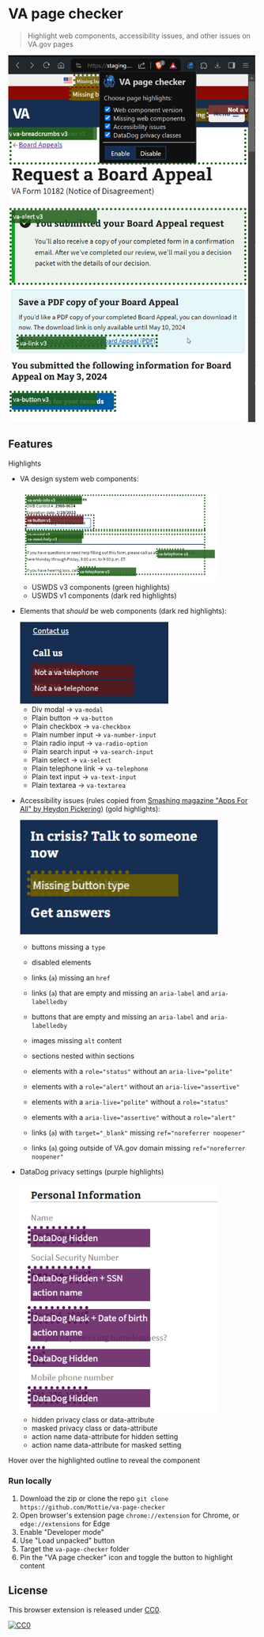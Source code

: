 # VA page checker

> Highlight web components, accessibility issues, and other issues on VA.gov pages

<img width="500" alt="page showing the VA page checker extension popup with 4 checkboxes. The main page shows green outlines v3 web components, with some gold highlighted buttons and red highlights behind the popup" src="media/example.png" />

## Features

Highlights

- VA design system web components:

	<img width="400" alt="page showing green outlined v3 web components and one red outlined v1 web component" src="media/example-web-components.png" />

	- USWDS v3 components (green highlights)
	- USWDS v1 components (dark red highlights)

- Elements that _should_ be web components (dark red highlights):

	<img width="300" alt="page showing red outlined telephone links that should be va-telephone we components" src="media/example-missing.png" />

	- Div modal -> `va-modal`
	- Plain button -> `va-button`
	- Plain checkbox -> `va-checkbox`
	- Plain number input -> `va-number-input`
	- Plain radio input -> `va-radio-option`
	- Plain search input -> `va-search-input`
	- Plain select -> `va-select`
	- Plain telephone link -> `va-telephone`
	- Plain text input -> `va-text-input`
	- Plain textarea -> `va-textarea`

- Accessibility issues (rules copied from [Smashing magazine "Apps For All" by Heydon Pickering](https://www.smashingmagazine.com/ebooks/apps-for-all-coding-accessible-web-applications/)) (gold highlights):

	<img width="400" alt="page showing gold outlined button that is missing a button type" src="media/example-a11y.png" />

	- buttons missing a `type`
	- disabled elements
	- links (`a`) missing an `href`
	- links (`a`) that are empty and missing an `aria-label` and `aria-labelledby`
	- buttons that are empty and missing an `aria-label` and `aria-labelledby`
	- images missing `alt` content
	- sections nested within sections
	- elements with a `role="status"` without an `aria-live="polite"`
	- elements with a `role="alert"` without an `aria-live="assertive"`
	- elements with a `aria-live="polite"` without a `role="status"`
	- elements with a `aria-live="assertive"` without a `role="alert"`

	- links (`a`) with `target="_blank"` missing `ref="noreferrer noopener"`
	- links (`a`) going outside of VA.gov domain missing `ref="noreferrer noopener"`

- DataDog privacy settings (purple highlights)

	<img width="400" alt="page showing purple outlined elements with datadog hidden and masked privacy classes and some with an additional action name" src="media/example-datadog.png" />
	
	- hidden privacy class or data-attribute
	- masked privacy class or data-attribute
	- action name data-attribute for hidden setting
	- action name data-attribute for masked setting

Hover over the highlighted outline to reveal the component

### Run locally

1. Download the zip or clone the repo `git clone https://github.com/Mottie/va-page-checker`
2. Open browser's extension page `chrome://extension` for Chrome, or `edge://extensions` for Edge
3. Enable "Developer mode"
4. Use "Load unpacked" button
5. Target the `va-page-checker` folder
6. Pin the "VA page checker" icon and toggle the button to highlight content

## License

This browser extension is released under [CC0](#license).

[![CC0](https://mirrors.creativecommons.org/presskit/buttons/88x31/svg/cc-zero.svg)](https://creativecommons.org/publicdomain/zero/1.0/)
